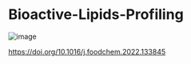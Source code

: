 # Bioactive-Lipids-Profiling

![image](https://user-images.githubusercontent.com/63893101/185979066-5a1019e4-9b26-438f-858c-cd8a6921c2a5.png)

https://doi.org/10.1016/j.foodchem.2022.133845
